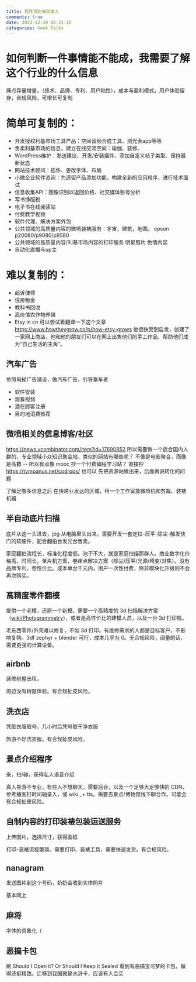 ```yaml
---
title: 程序员的被动收入
comments: true
date: 2022-12-29 16:31:16
categories: Geek Talks
---
```


# 如何判断一件事情能不能成，我需要了解这个行业的什么信息

痛点存量增量，（技术、品牌、专利、用户粘性），成本与盈利模式，用户体验留存，合规风险，可增长可复制

# 简单可复制的：
- 开发授权利基市场工具产品：空间音频合成工具、测光表app等等
- 售卖利基市场的信息，建立在线交流空间：瑜伽、装修、
- WordPress维护：发送建议、开发/安装插件、添加自定义帖子类型、保持最新状态
- 网站技术顾问：插件、更改字体、布局
- 小微企业软件咨询：为遗留产品添加功能、构建全新的应用程序，进行技术面试
- 信息收集API：图像识别以返回价格、社交媒体账号分析
- 写书挣版税
- 电子书在线阅读站
- 付费教学视频
- 软件代理、解决方案外包
- 公共领域的高质量内容的微喷装裱服务：宇宙，建筑，地图。
  epson p20080/p9080/p9580
- 公共领域的高质量内容/利基市场内容的打印服务
    明星照片
    色情内容
- 自动化直播与up主

# 难以复制的：
- 起诉律师
- 住房租金
- 教科书回收
- 高价值农作物养殖
- Etsy in cn
  可以尝试着翻译一下这个文章
  https://www.howtheygrow.co/p/how-etsy-grows
  他很快受到启发，创建了一家网上商店，他和他的朋友们可以在网上出售他们的手工作品，帮助他们成为“自己生活的主角”。

## 汽车广告
参照电梯广告铺设，做汽车广告，引导乘车者
  - 软件安装
  - 观看视频
  - 潜在顾客注册
  - 目的地消费推荐

## 微喷相关的信息博客/社区
https://news.ycombinator.com/item?id=17690852
所以需要做一个适合国内人群的，专业领域小众知识聚合站，类似的网站有哪些呢？
不像是电影聚合，而像是高数 -- 所以有点像 mooc
抄一个付费编程学习站？
直接抄 https://tympanus.net/codrops/ 也可以
先把资源站做出来，后面再说转化的问题

了解足够多信息之后
在快递业发达的区域，租一个工作室放微喷机和剪裁、装裱机器

## 半自动底片扫描
底片从这一头进去，jpg 从电脑里头出来。需要开发一套定位-压平-除尘-触发快门的软硬件，配合翻拍台发光台售卖。

家庭翻拍流程长，标准化程度低。池子不大，就是家庭扫描那群人。商业数字化价格高，时间长。单片机方案，卷痒点解决方案（除尘/压平/光源/畸变/对焦）。没有品牌专利，卷性价比。成本单台千元内，用户一次性付费，除非模块化升级则不会再次购买。

## 高精度零件翻模
提供一个老模，还原一个新模。需要一个高精度的 3d 扫描解决方案（[wiki/Photogrammetry](https://en.wikipedia.org/wiki/Photogrammetry)），或者是高性价比的建模人员，以及一台 3d 打印机。

老东西零件/外壳难以修复，不如 3d 打印。有维修需求的人都是目标客户，不影响复购。3df zephyr + blender 可行，成本几乎为 0。无合规风险，阔量的话，需要更强的计算设备。

## airbnb
装修树屋出租。

周边没有树屋体验。有合规扯皮风险。

## 洗衣店
凭脏衣服取号，几小时后凭号取干净衣服

旅游不好洗衣服。有合规扯皮风险。

## 景点介绍程序
来，扫/碰，获得私人语音介绍

真人导游不专业，有些人不想聊天。需要后台，以及一个足够大足够快的 CDN，参考播客打时间轴录入，或 wiki _+ tts。需要去景点/博物馆线下聊合作。可能会有合规扯皮风险。

## 自制内容的打印装裱包装运送服务
上传图片，选择尺寸，获得画框

打印-装裱流程繁琐。需要打印、装裱工具，需要快速发货。有合规风险。

## nanagram
发送图片到这个号码，奶奶会收到实体照片

基本同上

## 麻将
字体的具象化（

## 恶搞卡包
刷 Should I Open it? Or Should I Keep it Sealed 看到有恶搞宝可梦的卡包，做得还挺精致。迁移到我国就是水浒卡，应该有人会买
